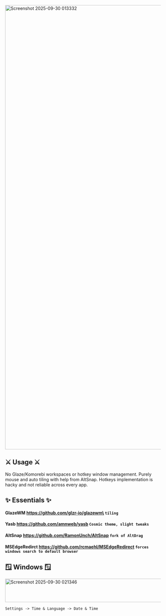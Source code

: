 <img width="2559" height="1439" alt="Screenshot 2025-09-30 013332" src="https://github.com/user-attachments/assets/391d1d80-a764-4432-acbc-382901e74b58" />


## ⚔️ Usage ⚔️
No Glaze/Komorebi workspaces or hotkey window management. Purely mouse and auto tiling with help from AltSnap.  Hotkeys implementation is hacky and not reliable across every app.


## ✨ Essentials ✨
#### GlazeWM https://github.com/glzr-io/glazewm\ ``` tiling ```
#### Yasb https://github.com/amnweb/yasb ``` Cosmic theme, slight tweaks  ```
#### AltSnap https://github.com/RamonUnch/AltSnap ``` fork of AltDrag ```
#### MSEdgeRedirct https://github.com/rcmaehl/MSEdgeRedirect ``` forces windows search to default browser ```

 ## 🪟 Windows 🪟
<img width="900" height="76" alt="Screenshot 2025-09-30 021346" src="https://github.com/user-attachments/assets/937caf23-0ffb-4b2c-acb3-38f91354c0f9" />

``` Settings -> Time & Language -> Date & Time ```

